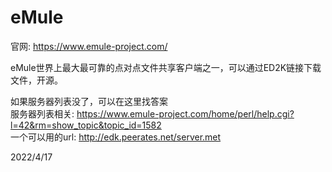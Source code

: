 # eMule

官网: https://www.emule-project.com/  

eMule世界上最大最可靠的点对点文件共享客户端之一，可以通过ED2K链接下载文件，开源。  

如果服务器列表没了，可以在这里找答案  
服务器列表相关: https://www.emule-project.com/home/perl/help.cgi?l=42&rm=show_topic&topic_id=1582  
一个可以用的url: http://edk.peerates.net/server.met  


2022/4/17  
